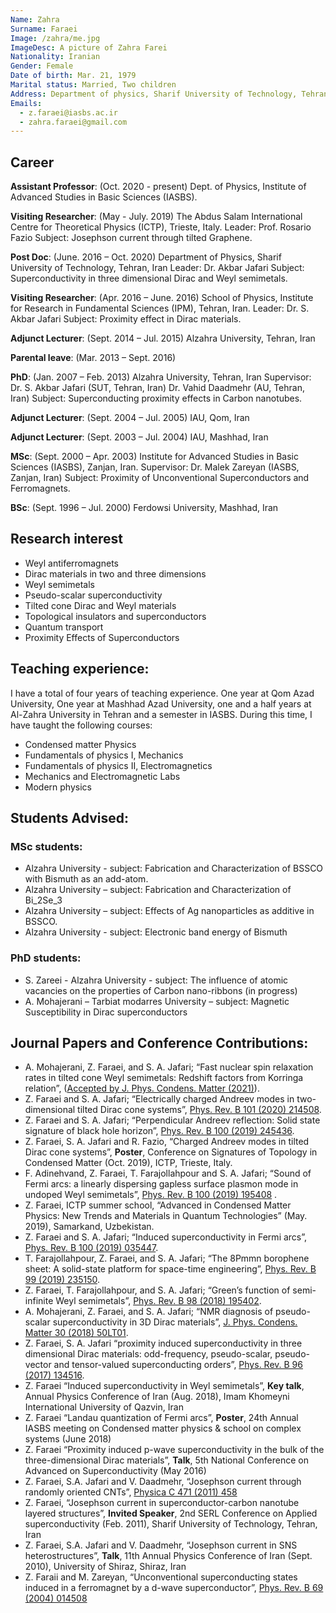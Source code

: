 ```yaml
---
Name: Zahra
Surname: Faraei
Image: /zahra/me.jpg
ImageDesc: A picture of Zahra Farei
Nationality: Iranian
Gender: Female
Date of birth: Mar. 21, 1979
Marital status: Married, Two children
Address: Department of physics, Sharif University of Technology, Tehran 11155-9161, Iran
Emails:
  - z.faraei@iasbs.ac.ir
  - zahra.faraei@gmail.com
---
```


## Career

**Assistant Professor**: (Oct. 2020 - present) Dept. of Physics, Institute of Advanced Studies in Basic Sciences (IASBS).

**Visiting Researcher**: (May - July. 2019) The Abdus Salam
International Centre for Theoretical Physics (ICTP), Trieste, Italy.
Leader: Prof. Rosario Fazio
Subject: Josephson current through tilted Graphene.

**Post Doc**: (June. 2016 – Oct. 2020) Department of Physics, Sharif University of Technology, Tehran, Iran
Leader: Dr. Akbar Jafari
Subject: Superconductivity in three dimensional Dirac and Weyl semimetals.

**Visiting Researcher**: (Apr. 2016 – June. 2016) School of Physics, Institute for Research in Fundamental Sciences (IPM), Tehran, Iran.
Leader: Dr. S. Akbar Jafari
Subject: Proximity effect in Dirac materials.

**Adjunct Lecturer**: (Sept. 2014 – Jul. 2015) Alzahra University, Tehran, Iran

**Parental leave**: (Mar. 2013 – Sept. 2016)

**PhD**: (Jan. 2007 – Feb. 2013) Alzahra University, Tehran, Iran
Supervisor: Dr. S. Akbar Jafari (SUT, Tehran, Iran)
Dr. Vahid Daadmehr (AU, Tehran, Iran)
Subject: Superconducting proximity effects in Carbon nanotubes.

**Adjunct Lecturer**: (Sept. 2004 – Jul. 2005) IAU, Qom, Iran

**Adjunct Lecturer**: (Sept. 2003 – Jul. 2004) IAU, Mashhad, Iran

**MSc**: (Sept. 2000 – Apr. 2003) Institute for Advanced Studies in Basic Sciences (IASBS), Zanjan, Iran.
Supervisor: Dr. Malek Zareyan (IASBS, Zanjan, Iran)
Subject: Proximity of Unconventional Superconductors and Ferromagnets.

**BSc**: (Sept. 1996 – Jul. 2000) Ferdowsi University, Mashhad, Iran

## Research interest

- Weyl antiferromagnets
- Dirac materials in two and three dimensions
- Weyl semimetals
- Pseudo-scalar superconductivity
- Tilted cone Dirac and Weyl materials
- Topological insulators and superconductors
- Quantum transport
- Proximity Effects of Superconductors

## Teaching experience:

I have a total of four years of teaching experience. One year at Qom Azad University, One year at Mashhad Azad University, one and a half years at Al-Zahra University in Tehran and a semester in IASBS. During this time, I have taught the following courses:

- Condensed matter Physics
- Fundamentals of physics I, Mechanics
- Fundamentals of physics II, Electromagnetics
- Mechanics and Electromagnetic Labs
- Modern physics

## Students Advised:

### MSc students:

- Alzahra University - subject: Fabrication and Characterization of BSSCO with Bismuth as an add-atom.
- Alzahra University – subject: Fabrication and Characterization of Bi_2Se_3
- Alzahra University – subject: Effects of Ag nanoparticles as additive in BSSCO.
- Alzahra University - subject: Electronic band energy of Bismuth

### PhD students:

- S. Zareei - Alzahra University - subject: The influence of atomic vacancies on the properties of Carbon nano-ribbons (in progress)
- A. Mohajerani – Tarbiat modarres University – subject: Magnetic Susceptibility in Dirac superconductors

## Journal Papers and Conference Contributions:

- A. Mohajerani, Z. Faraei, and S. A. Jafari; “Fast nuclear spin relaxation rates in tilted cone Weyl semimetals: Redshift factors from Korringa relation”, ([Accepted by J. Phys. Condens. Matter (2021)](https://iopscience.iop.org/article/10.1088/1361-648X/abe64e/meta)).
- Z. Faraei and S. A. Jafari; “Electrically charged Andreev modes in two-dimensional tilted Dirac cone systems”, [Phys. Rev. B 101 (2020) 214508](https://journals.aps.org/prb/abstract/10.1103/PhysRevB.101.214508).
- Z. Faraei and S. A. Jafari; “Perpendicular Andreev reflection: Solid state signature of black hole horizon”, [Phys. Rev. B 100 (2019) 245436](https://journals.aps.org/prb/abstract/10.1103/PhysRevB.100.195408).
- Z. Faraei, S. A. Jafari and R. Fazio, “Charged Andreev modes in tilted Dirac cone systems”, **Poster**, Conference on Signatures of Topology in Condensed Matter (Oct. 2019), ICTP, Trieste, Italy.
- F. Adinehvand, Z. Faraei, T. Farajollahpour and S. A. Jafari; “Sound of Fermi arcs: a linearly dispersing gapless surface plasmon mode in undoped Weyl semimetals”, [Phys. Rev. B 100 (2019) 195408](https://journals.aps.org/prb/abstract/10.1103/PhysRevB.100.195408) .
- Z. Faraei, ICTP summer school, “Advanced in Condensed Matter Physics: New Trends and Materials in Quantum Technologies” (May. 2019), Samarkand, Uzbekistan.
- Z. Faraei and S. A. Jafari; “Induced superconductivity in Fermi arcs”, [Phys. Rev. B 100 (2019) 035447](https://journals.aps.org/prb/abstract/10.1103/PhysRevB.100.035447).
- T. Farajollahpour, Z. Faraei, and S. A. Jafari; “The 8Pmmn borophene sheet: A solid-state platform for space-time engineering”, [Phys. Rev. B 99 (2019) 235150](https://journals.aps.org/prb/abstract/10.1103/PhysRevB.99.235150).
- Z. Faraei, T. Farajollahpour, and S. A. Jafari; “Green’s function of semi-infinite Weyl semimetals”, [Phys. Rev. B 98 (2018) 195402](https://journals.aps.org/prb/abstract/10.1103/PhysRevB.99.235150).
- A. Mohajerani, Z. Faraei, and S. A. Jafari; “NMR diagnosis of pseudo-scalar superconductivity in 3D Dirac materials”, [J. Phys. Condens. Matter 30 (2018) 50LT01](https://iopscience.iop.org/article/10.1088/1361-648X/aaeef7).
- Z. Faraei, S. A. Jafari “proximity induced superconductivity in three dimensional Dirac materials: odd-frequency, pseudo-scalar, pseudo-vector and tensor-valued superconducting orders”, [Phys. Rev. B 96 (2017) 134516](https://journals.aps.org/prb/abstract/10.1103/PhysRevB.96.134516).
- Z. Faraei “Induced superconductivity in Weyl semimetals”, **Key talk**, Annual Physics Conference of Iran (Aug. 2018), Imam Khomeyni International University of Qazvin, Iran
- Z. Faraei “Landau quantization of Fermi arcs”, **Poster**, 24th Annual IASBS meeting on Condensed matter physics & school on complex systems (June 2018)
- Z. Faraei “Proximity induced p-wave superconductivity in the bulk of the three-dimensional Dirac materials”, **Talk**, 5th National Conference on Advanced on Superconductivity (May 2016)
- Z. Faraei, S.A. Jafari and V. Daadmehr, “Josephson current through randomly oriented CNTs”, [Physica C 471 (2011) 458](http://www.sciencedirect.com/science/article/pii/S0921453411003303)
- Z. Faraei, “Josephson current in superconductor-carbon nanotube layered structures”, **Invited Speaker**, 2nd SERL Conference on Applied superconductivity (Feb. 2011), Sharif University of Technology, Tehran, Iran
- Z. Faraei, S.A. Jafari and V. Daadmehr, “Josephson current in SNS heterostructures”, **Talk**, 11th Annual Physics Conference of Iran (Sept. 2010), University of Shiraz, Shiraz, Iran
- Z. Faraii and M. Zareyan, “Unconventional superconducting states induced in a ferromagnet by a d-wave superconductor”, [Phys. Rev. B 69 (2004) 014508](https://journals.aps.org/prb/abstract/10.1103/PhysRevB.69.014508)
